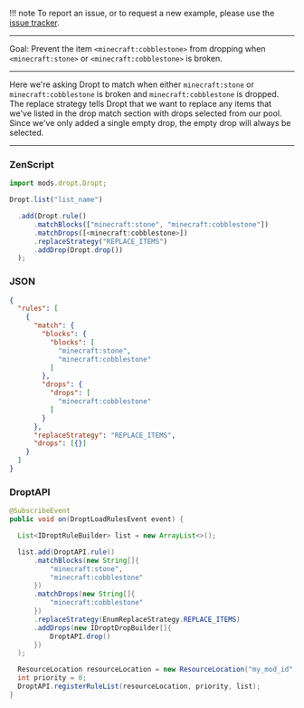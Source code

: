 
!!! note
    To report an issue, or to request a new example, please use the [issue tracker](https://github.com/codetaylor/dropt/issues).

---

Goal: Prevent the item `<minecraft:cobblestone>` from dropping when `<minecraft:stone>` or `<minecraft:cobblestone>` is broken.

---

Here we're asking Dropt to match when either `minecraft:stone` or `minecraft:cobblestone` is broken and `minecraft:cobblestone` is dropped. The replace strategy tells Dropt that we want to replace any items that we've listed in the drop match section with drops selected from our pool. Since we've only added a single empty drop, the empty drop will always be selected.

---

### ZenScript

```js
import mods.dropt.Dropt;

Dropt.list("list_name")

  .add(Dropt.rule()
      .matchBlocks(["minecraft:stone", "minecraft:cobblestone"])
      .matchDrops([<minecraft:cobblestone>])
      .replaceStrategy("REPLACE_ITEMS")
      .addDrop(Dropt.drop())
  );
```

### JSON

```json
{
  "rules": [
    {
      "match": {
        "blocks": {
          "blocks": [
            "minecraft:stone",
            "minecraft:cobblestone"
          ]
        },
        "drops": {
          "drops": [
            "minecraft:cobblestone"
          ]
        }
      },
      "replaceStrategy": "REPLACE_ITEMS",
      "drops": [{}]
    }
  ]
}
```

### DroptAPI

```java
@SubscribeEvent
public void on(DroptLoadRulesEvent event) {

  List<IDroptRuleBuilder> list = new ArrayList<>();

  list.add(DroptAPI.rule()
      .matchBlocks(new String[]{
          "minecraft:stone",
          "minecraft:cobblestone"
      })
      .matchDrops(new String[]{
          "minecraft:cobblestone"
      })
      .replaceStrategy(EnumReplaceStrategy.REPLACE_ITEMS)
      .addDrops(new IDroptDropBuilder[]{
          DroptAPI.drop()
      })
  );

  ResourceLocation resourceLocation = new ResourceLocation("my_mod_id", "rule_list_name");
  int priority = 0;
  DroptAPI.registerRuleList(resourceLocation, priority, list);
}
```